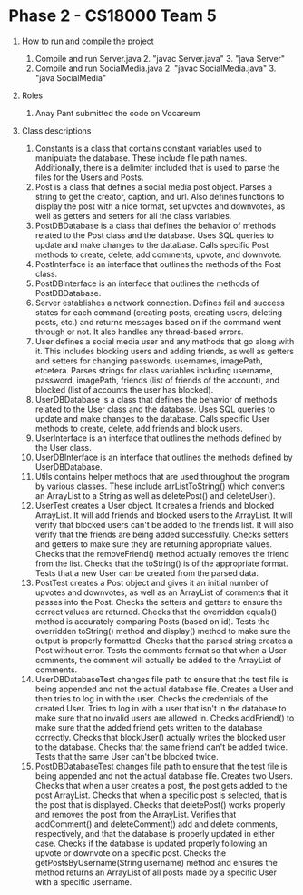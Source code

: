 # Phase 2 - CS18000 Team 5

1. How to run and compile the project
    1. Compile and run Server.java
        2. "javac Server.java"
        3. "java Server"
    2. Compile and run SocialMedia.java
        2. "javac SocialMedia.java"
        3. "java SocialMedia"

2. Roles
    1. Anay Pant submitted the code on Vocareum

3. Class descriptions
    1. Constants is a class that contains constant variables used to manipulate the database. These include file path
       names. Additionally, there is a delimiter included that is used to parse the
       files for the Users and Posts.
    2. Post is a class that defines a social media post object. Parses a string to get the creator, caption, and url.
       Also defines functions to display the post with a nice format, set upvotes and downvotes, as well as getters and
       setters for all the class variables.
    3. PostDBDatabase is a class that defines the behavior of methods related to the Post class and the database. Uses
       SQL queries to update and make changes to the database. Calls specific Post methods to create, delete, add
       comments, upvote, and downvote.
    4. PostInterface is an interface that outlines the methods of the Post class.
    5. PostDBInterface is an interface that outlines the methods of PostDBDatabase.
    6. Server establishes a network connection. Defines fail and success states for each command (creating posts,
       creating users, deleting posts, etc.) and returns messages based on if the command went through or not. It also
       handles any thread-based errors.
    7. User defines a social media user and any methods that go along with it. This includes blocking users and adding
       friends, as well as getters and setters for changing passwords, usernames, imagePath, etcetera. Parses strings
       for class variables including username, password, imagePath, friends (list of friends of the account), and
       blocked (list of accounts the user has blocked).
    8. UserDBDatabase is a class that defines the behavior of methods related to the User class and the database. Uses
       SQL queries to update and make changes to the database. Calls specific User methods to create, delete, add
       friends and block users.
    9. UserInterface is an interface that outlines the methods defined by the User class.
    10. UserDBInterface is an interface that outlines the methods defined by UserDBDatabase.
    11. Utils contains helper methods that are used throughout the program by various classes. These include
        arrListToString() which converts an ArrayList to a String as well as deletePost() and deleteUser().
    12. UserTest creates a User object. It creates a friends and blocked ArrayList. It will add friends and blocked
        users to the ArrayList. It will verify that blocked users can't be added to the friends list. It will also
        verify that the friends are being added successfully. Checks setters and getters to make sure they are returning
        appropriate values. Checks that the removeFriend() method actually removes the friend from the list. Checks that
        the toString() is of the appropriate format. Tests that a new User can be created from the parsed data.
    13. PostTest creates a Post object and gives it an initial number of upvotes and downvotes, as well as an ArrayList
        of comments that it passes into the Post. Checks the setters and getters to ensure the correct values are
        returned. Checks that the overridden equals() method is accurately comparing Posts (based on id). Tests the
        overridden toString() method and display() method to make sure the output is properly formatted. Checks that the
        parsed string creates a Post without error. Tests the comments format so that when a User comments, the comment
        will actually be added to the ArrayList of comments.
    14. UserDBDatabaseTest changes file path to ensure that the test file is being appended and not the actual database
        file. Creates a User and then tries to log in with the user. Checks the credentials of the created User. Tries
        to log in with a user that isn't in the database to make sure that no invalid users are allowed in. Checks
        addFriend() to make sure that the added friend gets written to the database correctly. Checks that blockUser()
        actually writes the blocked user to the database. Checks that the same friend can't be added twice. Tests that
        the same User can't be blocked twice.
    15. PostDBDatabaseTest changes file path to ensure that the test file is being appended and not the actual database
        file. Creates two Users. Checks that when a user creates a post, the post gets added to the post ArrayList.
        Checks that when a specific post is selected, that is the post that is displayed. Checks that deletePost() works
        properly and removes the post from the ArrayList. Verifies that addComment() and deleteComment() add and delete
        comments, respectively, and that the database is properly updated in either case. Checks if the database is
        updated properly following an upvote or downvote on a specific post. Checks the getPostsByUsername(String
        username) method and ensures the method returns an ArrayList of all posts made by a specific User with a
        specific username.
